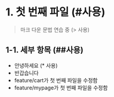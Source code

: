 # 1. 첫 번째 파일 (#사용)
> 마크 다운 문법 연습 중 (> 사용)

## 1-1. 세부 항목 (##사용)
* 안녕하세요 (* 사용)
* 반갑습니다
* feature/cart가 첫 번째 파일을 수정함
* feature/mypage가 첫 번째 파일을 수정함
